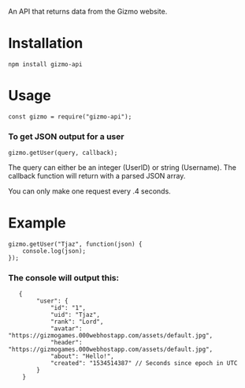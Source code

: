 An API that returns data from the Gizmo website.

# Installation #

    npm install gizmo-api

# Usage #

    const gizmo = require("gizmo-api");

### To get JSON output for a user ###

    gizmo.getUser(query, callback);

The query can either be an integer (UserID) or string (Username). The callback function will return with a parsed JSON array.

You can only make one request every .4 seconds.

# Example #

    gizmo.getUser("Tjaz", function(json) {
        console.log(json);
    });

### The console will output this: ###
       {
            "user": {
                "id": "1",
                "uid": "Tjaz",
                "rank": "Lord",
                "avatar": "https://gizmogames.000webhostapp.com/assets/default.jpg",
                "header": "https://gizmogames.000webhostapp.com/assets/default.jpg",
                "about": "Hello!",
                "created": "1534514387" // Seconds since epoch in UTC 
            } 
        }